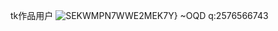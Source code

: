 tk作品用户
![SEKWMPN7WWE2MEK7Y} ~OQD](https://user-images.githubusercontent.com/47141266/233774365-6571447d-0519-4731-bd88-d7dcea02b6f8.png)
q:2576566743
